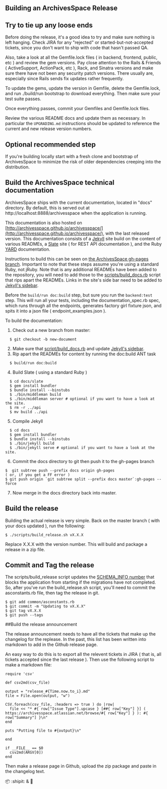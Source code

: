 Building an ArchivesSpace Release
-------------------------------------------------------------

## Try to tie up any loose ends

Before doing the release, it's a good idea to try and make sure nothing is left
hanging. Check JIRA for any "rejected" or started-but-not-accepted tickets,
since you don't want to ship with code that hasn't passed QA. 

Also, take a look at all the Gemfile.lock files ( in backend, frontend, public,
etc ) and review the gem versions. Pay close attention to the Rails & Friends
( ActiveSupport, ActionPack, etc ), Rack, and Sinatra versions and make sure
there have not been any security patch versions. There usually are, especially
since Rails sends fix updates rather frequently. 

To update the gems, update the version in Gemfile, delete the Gemfile.lock, and
run ./build/run bootstrap to download everything. Then make sure your test
suite passes. 

Once everything passes, commit your Gemfiles and Gemfile.lock files.

Review the various README docs and update them as necessary. In particular the 
`UPGRADING.md` instructions should be updated to reference the current and new 
release version numbers.

## Optional recommended step

If you're building locally start with a fresh clone and bootstrap of ArchivesSpace 
to minimize the risk of older dependencies creeping into the distribution.

## Build the ArchivesSpace technical documentation

ArchivesSpace ships with the current documentation, located in "docs"
directory. By default, this is served out at
http://localhost:8888/archivesspace when the application is running.

This documentation is also hosted on [http://archivesspace.github.io/archivesspace/](http://archivesspace.github.io/archivesspace/),
with the last released version. This documentation consists of a [Jekyll](http://jekyllrb.com/) site
build on the content of various READMEs, a [Slate](https://github.com/tripit/slate) site ( for REST API
documentation ), and the Ruby [YARD](http://yardoc.org/) documentation. 

Instructions to build this can be seen on [the ArchivesSpace gh-pages branch](https://github.com/archivesspace/archivesspace/tree/gh-pages).
Important to note that these steps assume you're using a standard Ruby, not
jRuby. Note that is any additional READMEs have been added to the repository, you will
need to add those to the [scripts/build_docs.rb](https://github.com/archivesspace/archivesspace/tree/master/scripts)
script that rips apart the READMEs. Links in the site's side bar need to be
added to [Jekyll's
sidebar](https://github.com/archivesspace/archivesspace/blob/master/docs/_includes/sidebar.html).

Before the `build/run doc:build` step, but sure you run the `backend:test` step. This will run all your tests, including the documentation_spec.rb spec, which runs through all the endpoints, generates factory girl fixture json, and spits it into a json file ( endpoint_examples.json ).

To build the documentation:

1. Check out a new branch from master:

```
  $ git checkout -b new-document
```

2. Make sure that [script/build_docs.rb](https://github.com/archivesspace/archivesspace/blob/master/scripts/build_docs.rb#L7-L8) and update [Jekyll's sidebar](https://github.com/archivesspace/archivesspace/blob/master/docs/_includes/sidebar.html).
3. Rip apart the READMEs for content by running the doc:build ANT task

```
  $ build/run doc:build
```

4. Build Slate ( using a standard Ruby )

```
  $ cd docs/slate 
  $ gem install bundler 
  $ bundle install --binstubs
  $ ./bin/middleman build
  $ ./bin/middleman server # optional if you want to have a look at the site.
  $ rm -r ../api
  $ mv build ../api
```

5. Compile Jekyll

```
  $ cd docs
  $ gem install bundler 
  $ bundle install --binstubs
  $ ./bin/jekyll build
  $ ./bin/jekyll serve # optional if you want to have a look at the site. 
```

6. Commit the docs directory to git then push it to the gh-pages branch

```
$  git subtree push --prefix docs origin gh-pages
( or, if you get a FF error )
$ git push origin `git subtree split --prefix docs master`:gh-pages --force
```

7. Now merge in the docs directory back into master.

## Build the release

Building the actual release is very simple. Back on the master branch ( with
your docs updated ), run the following:

```
$ ./scripts/build_release.sh vX.X.X
```

Replace X.X.X with the version number. This will build and package a release in
a zip file. 

## Commit and Tag the release

The scripts/build_release script updates the [SCHEMA_INFO
number](https://github.com/archivesspace/archivesspace/blob/master/common/asconstants.rb#L45) that blocks the
application from starting if the migrations have not completed. So, after
you've run the build_release.sh script, you'll need to commit the
asconstants.rb file, then tag the release in git.

```
$ git add common/asconstants.rb
$ git commit -m "Updating to vX.X.X"
$ git tag vX.X.X
$ git push --tags
```

##Build the release announcement

The release announcement needs to have all the tickets that make up the
changelog for the replease. In the past, this list has been written into
markdown to add in the Github release page. 

An easy way to do this is to export all the relevent tickets in JIRA ( that is,
all tickets accepted since the last release  ). Then use the following script
to make a markdown file:

```
require 'csv'

def csv2md(csv_file)

output = "release_#{Time.now.to_i}.md"
file = File.open(output, "w")

CSV.foreach(csv_file, :headers => true ) do |row|
  file << "* #{ row["Issue Type"].upcase } [##{ row["Key"] }] ( https://archivesspace.atlassian.net/browse/#{ row["Key"] } ): #{ row["Summary"] }\n"
end

puts "Putting file to #{output}\n" 

end

if __FILE__ == $0
  csv2md(ARGV[0])
end

```

Then make a release page in Github, upload the zip package and paste in the changelog text. 

:package: :shipit: & :pray:  

